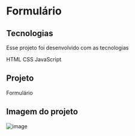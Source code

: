 # Formulário

## Tecnologias
Esse projeto foi desenvolvido com as tecnologias 

HTML 
CSS
JavaScript

## Projeto 

Formulário 

## Imagem do projeto
![image](https://user-images.githubusercontent.com/103325619/212176626-e07e8405-2adf-40f6-a950-a0973851087b.png)




